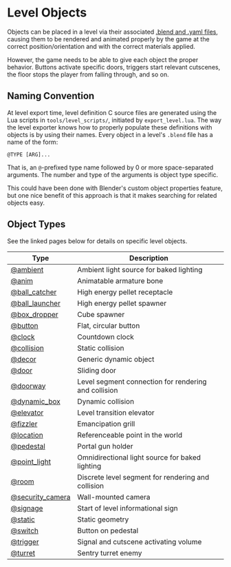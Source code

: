 # Level Objects

Objects can be placed in a level via their associated
[.blend and .yaml files](../file_formats.md), causing them to be rendered and
animated properly by the game at the correct position/orientation and with the
correct materials applied.

However, the game needs to be able to give each object the proper behavior.
Buttons activate specific doors, triggers start relevant cutscenes, the floor
stops the player from falling through, and so on.

## Naming Convention

At level export time, level definition C source files are generated using the
Lua scripts in `tools/level_scripts/`, initiated by `export_level.lua`. The way
the level exporter knows how to properly populate these definitions with objects
is by using their names. Every object in a level's `.blend` file has a name of
the form:
```
@TYPE [ARG]...
```

That is, an `@`-prefixed type name followed by 0 or more space-separated
arguments. The number and type of the arguments is object type specific.

This could have been done with Blender's custom object properties feature, but
one nice benefit of this approach is that it makes searching for related objects
easy.

## Object Types

See the linked pages below for details on specific level objects.

| Type                                     | Description                                          |
| ---------------------------------------- | ---------------------------------------------------- |
| [@ambient](./ambient.md)                 | Ambient light source for baked lighting              |
| [@anim](./anim.md)                       | Animatable armature bone                             |
| [@ball_catcher](./ball_catcher.md)       | High energy pellet receptacle                        |
| [@ball_launcher](./ball_launcher.md)     | High energy pellet spawner                           |
| [@box_dropper](./box_dropper.md)         | Cube spawner                                         |
| [@button](./button.md)                   | Flat, circular button                                |
| [@clock](./clock.md)                     | Countdown clock                                      |
| [@collision](./collision.md)             | Static collision                                     |
| [@decor](./decor.md)                     | Generic dynamic object                               |
| [@door](./door.md)                       | Sliding door                                         |
| [@doorway](./doorway.md)                 | Level segment connection for rendering and collision |
| [@dynamic_box](./dynamic_box.md)         | Dynamic collision                                    |
| [@elevator](./elevator.md)               | Level transition elevator                            |
| [@fizzler](./fizzler.md)                 | Emancipation grill                                   |
| [@location](./location.md)               | Referenceable point in the world                     |
| [@pedestal](./pedestal.md)               | Portal gun holder                                    |
| [@point_light](./point_light.md)         | Omnidirectional light source for baked lighting      |
| [@room](./room.md)                       | Discrete level segment for rendering and collision   |
| [@security_camera](./security_camera.md) | Wall-mounted camera                                  |
| [@signage](./signage.md)                 | Start of level informational sign                    |
| [@static](./static.md)                   | Static geometry                                      |
| [@switch](./switch.md)                   | Button on pedestal                                   |
| [@trigger](./trigger.md)                 | Signal and cutscene activating volume                |
| [@turret](./turret.md)                   | Sentry turret enemy                                  |
